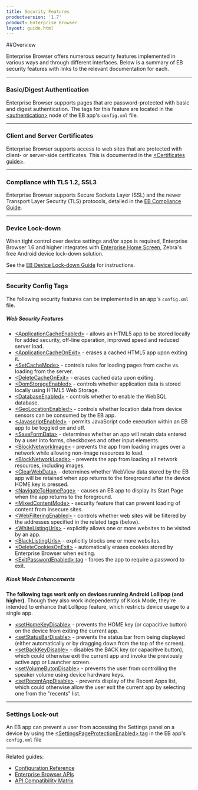 ```yaml
---
title: Security Features
productversion: '1.7'
product: Enterprise Browser
layout: guide.html
---
```


##Overview 

Enterprise Browser offers numerous security features implemented in various ways and through different interfaces. Below is a summary of EB security features with links to the relevant documentation for each. 

-----

### Basic/Digest Authentication
Enterprise Browser supports pages that are password-protected with basic and digest authentication. The tags for this feature are located in the [&lt;authentication&gt;](../configreference/#authentication) node of the EB app's `config.xml` file.   

-----

### Client and Server Certificates 
Enterprise Browser supports access to web sites that are protected with client- or server-side certificates. This is documented in the [&lt;Certificates guide&gt;](../certificates). 

-----

### Compliance with TLS 1.2, SSL3
Enterprise Browser supports Secure Sockets Layer (SSL) and the newer Transport Layer Security (TLS) protocols, detailed in the [EB Compliance Guide](../compliance). 

-----

### Device Lock-down
When tight control over device settings and/or apps is required, Enterprise Browser 1.6 and higher integrates with [Enterprise Home Screen](../../../../ehs), Zebra's free Android device lock-down solution. 

See the [EB Device Lock-down Guide](../ehs) for instructions. 

-----

### Security Config Tags
The following security features can be implemented in an app's `config.xml` file. 

##### Web Security Features
* [&lt;ApplicationCacheEnabled&gt;](../configreference#applicationcacheenabled) - allows an HTML5 app to be stored locally for added security, off-line operation, improved speed and reduced server load.
* [&lt;ApplicationCacheOnExit&gt;](../configreference#applicationcacheonexit) - erases a cached HTML5 app upon exiting it. 
* [&lt;SetCacheMode&gt;](../configreference#setcachemode) - controls rules for loading pages from cache vs. loading from the server.
* [&lt;DeleteCacheOnExit&gt;](../configreference#deletecacheonexit) - erases cached data upon exiting.
* [&lt;DomStorageEnabled&gt;](../configreference#domstorageenabled) - controls whether application data is stored locally using HTML5 Web Storage.
* [&lt;DatabaseEnabled&gt;](../configreference#databaseenabled) - controls whether to enable the WebSQL database.
* [&lt;GeoLocationEnabled&gt;](../configreference#geolocationenabled) - controls whether location data from device sensors can be consumed by the EB app.
* [&lt;JavascriptEnabled&gt;](../configreference#javascriptenabled) - permits JavaScript code execution within an EB app to be toggled on and off.
* [&lt;SaveFormData&gt;](../configreference#saveformdata) - determines whether an app will retain data entered by a user into forms, checkboxes and other input elements.
* [&lt;BlockNetworkImage&gt;](../configreference#blocknetworkimage) - prevents the app from loading images over a network while allowing non-image resources to load.
* [&lt;BlockNetworkLoads&gt;](../configreference#blocknetworkloads) - prevents the app from loading all network resources, including images.
* [&lt;ClearWebData&gt;](../configreference#clearwebdata) - determines whether WebView data stored by the EB app will be retained when app returns to the foreground after the device HOME key is pressed.
* [&lt;NavigateToHomePage&gt;](../configreference#navigatetohomepage) - causes an EB app to display its Start Page when the app returns to the foreground.
* [&lt;MixedContentMode&gt;](../configreference#mixedcontentmode) - security feature that can prevent loading of content from insecure sites.
* [&lt;WebFilteringEnabled&gt;](../configreference#webfilteringenabled) - controls whether web sites will be filtered by the addresses specified in the related tags (below). 
* [&lt;WhiteListingUrls&gt;](../configreference#whitelistingurls) - explicitly allows one or more websites to be visited by an app.
* [&lt;BlackListingUrls&gt;](../configreference#blacklistingurls) - explicitly blocks one or more websites. 
* [&lt;DeleteCookiesOnExit&gt;](../configreference#deletecookiesonexit) - automatically erases cookies stored by Enterprise Browser when exiting. 
* [&lt;ExitPasswordEnabled&gt; tag](../configreference/#exitpasswordenabled) - forces the app to require a password to exit. 

##### Kiosk Mode Enhancements
**The following tags work only on devices running Android Lollipop (and higher)**. Though they also work independently of Kiosk Mode, they're intended to enhance that Lollipop feature, which restricts device usage to a single app. 

* [&lt;setHomeKeyDisable&gt;](../configreference#sethomekeydisable) - prevents the HOME key  (or capacitive button) on the device from exiting the current app. 
* [&lt;setStatusBarDisable&gt;](../configreference#setstatusbardisable) - prevents the status bar from being displayed (either automatically or by dragging down from the top of the screen). 
* [&lt;setBackKeyDisable&gt;](../configreference#setbackkeydisable) - disables the BACK key (or capacitive button), which could otherwise exit the current app and invoke the previously active app or Launcher screen. 
* [&lt;setVolumeButonDisable&gt;](../configreference#setvolumebutondisable) - prevents the user from controlling the speaker volume using device hardware keys. 
* [&lt;setRecentAppDisable&gt;](../configreference#setrecentappdisable) - prevents display of the Recent Apps list, which could otherwise allow the user exit the current app by selecting one from the "recents" list. 

-----

### Settings Lock-out
An EB app can prevent a user from accessing the Settings panel on a device by using the [&lt;SettingsPageProtectionEnabled&gt; tag](../configreference/#settingspageprotectionenabled) in the EB app's `config.xml` file 

-----

Related guides: 

* [Configuration Reference](../configreference)
* [Enterprise Browser APIs](../../api)
* [API Compatibility Matrix](../compatibility)